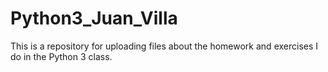 # Python3_Juan_Villa
This is a repository for uploading files about the homework and exercises I do in the Python 3 class.
